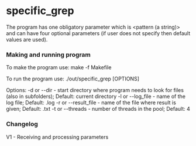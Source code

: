 # specific_grep

The program has one obligatory parameter which is <pattern (a string)> and can have four optional parameters (if user does not specify then default values are used).


### Making and running program

To make the program use:
    make -f Makefile

To run the program use:
    ./out/specific_grep [OPTIONS]

Options:
    -d or --dir - start directory where program needs to look for files (also in subfolders); Default: current directory
    -l or --log_file - name of the log file; Default: <program name>.log
    -r or --result_file - name of the file where result is given; Default: <program name>.txt
    -t or --threads - number of threads in the pool; Default: 4


### Changelog

V1 - Receiving and processing parameters